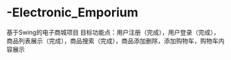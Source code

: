 # -Electronic_Emporium
基于Swing的电子商城项目
目标功能点：用户注册（完成），用户登录（完成），商品列表展示（完成），商品搜索（完成），商品添加删除，添加购物车，购物车内容展示
